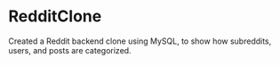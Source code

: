 # RedditClone
Created a Reddit backend clone using MySQL, to show how subreddits, users, and posts are categorized.
